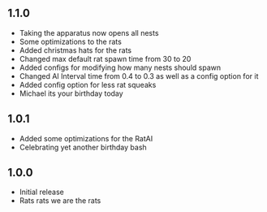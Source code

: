 ## 1.1.0
- Taking the apparatus now opens all nests
- Some optimizations to the rats
- Added christmas hats for the rats
- Changed max default rat spawn time from 30 to 20
- Added configs for modifying how many nests should spawn
- Changed AI Interval time from 0.4 to 0.3 as well as a config option for it
- Added config option for less rat squeaks
- Michael its your birthday today

## 1.0.1
- Added some optimizations for the RatAI
- Celebrating yet another birthday bash

## 1.0.0
- Initial release
- Rats rats we are the rats